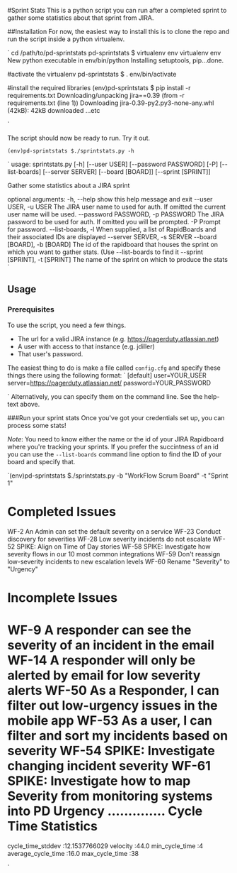 #Sprint Stats
This is a python script you can run after a completed sprint to gather some statistics about that sprint from JIRA.

##Installation
For now, the easiest way to install this is to clone the repo and run the script inside a python virtualenv.

`
cd /path/to/pd-sprintstats
pd-sprintstats $ virtualenv env
virtualenv env
New python executable in env/bin/python
Installing setuptools, pip...done.

#activate the virtualenv
pd-sprintstats $ . env/bin/activate

#install the required libraries
(env)pd-sprintstats $ pip install -r requirements.txt
Downloading/unpacking jira==0.39 (from -r requirements.txt (line 1))
  Downloading jira-0.39-py2.py3-none-any.whl (42kB): 42kB downloaded
...etc

`

The script should now be ready to run. Try it out.

`(env)pd-sprintstats $./sprintstats.py -h`

`
usage: sprintstats.py [-h] [--user USER] [--password PASSWORD] [-P]
                      [--list-boards] [--server SERVER] [--board [BOARD]]
                      [--sprint [SPRINT]]

Gather some statistics about a JIRA sprint

optional arguments:
  -h, --help            show this help message and exit
  --user USER, -u USER  The JIRA user name to used for auth. If omitted the
                        current user name will be used.
  --password PASSWORD, -p PASSWORD
                        The JIRA password to be used for auth. If omitted you
                        will be prompted.
  -P                    Prompt for password.
  --list-boards, -l     When supplied, a list of RapidBoards and their
                        associated IDs are displayed
  --server SERVER, -s SERVER
  --board [BOARD], -b [BOARD]
                        The id of the rapidboard that houses the sprint on
                        which you want to gather stats. (Use --list-boards to
                        find it
  --sprint [SPRINT], -t [SPRINT]
                        The name of the sprint on which to produce the stats
`

## Usage
### Prerequisites
To use the script, you need a few things.
* The url for a valid JIRA instance (e.g. https://pagerduty.atlassian.net)
* A user with access to that instance (e.g. jdiller)
* That user's password.

The easiest thing to do is make a file called `config.cfg` and specify these things there using the following format: 
`
[default]
user=YOUR_USER
server=https://pagerduty.atlassian.net/
password=YOUR_PASSWORD

`
Alternatively, you can specify them on the command line. See the help-text above.

###Run your sprint stats
Once you've got your credentials set up, you can process some stats!

*Note*: You need to know either the name or the id of your JIRA Rapidboard where you're tracking your sprints. If you prefer the succintness of an id you can use the `--list-boards` command line option to find the ID of your board and specify that.

`(env)pd-sprintstats $./sprintstats.py -b "WorkFlow Scrum Board" -t "Sprint 1"

Completed Issues
================
WF-2      An Admin can set the default severity on a service
WF-23     Conduct discovery for severities
WF-28     Low severity incidents do not escalate
WF-52     SPIKE: Align on Time of Day stories
WF-58     SPIKE: Investigate how severity flows in our 10 most common integrations
WF-59     Don't reassign low-severity incidents to new escalation levels
WF-60     Rename "Severity" to "Urgency"

Incomplete Issues
=================
WF-9      A responder can see the severity of an incident in the email
WF-14     A responder will only be alerted by email for low severity alerts
WF-50     As a Responder, I can filter out low-urgency issues in the mobile app
WF-53     As a user, I can filter and sort my incidents based on severity
WF-54     SPIKE: Investigate changing incident severity
WF-61     SPIKE: Investigate how to map Severity from monitoring systems into PD Urgency
..............
Cycle Time Statistics
=====================
cycle_time_stddev   :12.1537766029
velocity            :44.0
min_cycle_time      :4
average_cycle_time  :16.0
max_cycle_time      :38

`



